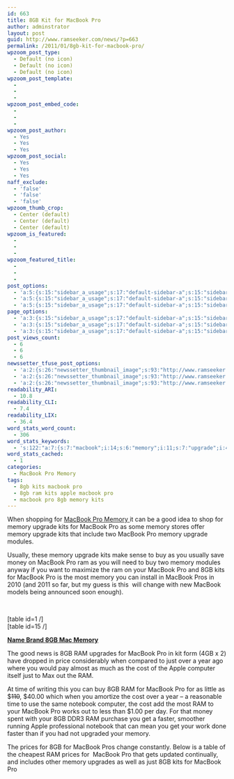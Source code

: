 ```yaml
---
id: 663
title: 8GB Kit for MacBook Pro
author: adminstrator
layout: post
guid: http://www.ramseeker.com/news/?p=663
permalink: /2011/01/8gb-kit-for-macbook-pro/
wpzoom_post_type:
  - Default (no icon)
  - Default (no icon)
  - Default (no icon)
wpzoom_post_template:
  - 
  - 
  - 
wpzoom_post_embed_code:
  - 
  - 
  - 
wpzoom_post_author:
  - Yes
  - Yes
  - Yes
wpzoom_post_social:
  - Yes
  - Yes
  - Yes
naff_exclude:
  - 'false'
  - 'false'
  - 'false'
wpzoom_thumb_crop:
  - Center (default)
  - Center (default)
  - Center (default)
wpzoom_is_featured:
  - 
  - 
  - 
wpzoom_featured_title:
  - 
  - 
  - 
post_options:
  - 'a:5:{s:15:"sidebar_a_usage";s:17:"default-sidebar-a";s:15:"sidebar_b_usage";s:17:"default-sidebar-b";s:9:"hwa_usage";s:17:"default-headerbar";s:8:"ad_above";s:0:"";s:8:"ad_below";s:0:"";}'
  - 'a:5:{s:15:"sidebar_a_usage";s:17:"default-sidebar-a";s:15:"sidebar_b_usage";s:17:"default-sidebar-b";s:9:"hwa_usage";s:17:"default-headerbar";s:8:"ad_above";s:0:"";s:8:"ad_below";s:0:"";}'
  - 'a:5:{s:15:"sidebar_a_usage";s:17:"default-sidebar-a";s:15:"sidebar_b_usage";s:17:"default-sidebar-b";s:9:"hwa_usage";s:17:"default-headerbar";s:8:"ad_above";s:0:"";s:8:"ad_below";s:0:"";}'
page_options:
  - 'a:3:{s:15:"sidebar_a_usage";s:17:"default-sidebar-a";s:15:"sidebar_b_usage";s:17:"default-sidebar-b";s:9:"hwa_usage";s:17:"default-headerbar";}'
  - 'a:3:{s:15:"sidebar_a_usage";s:17:"default-sidebar-a";s:15:"sidebar_b_usage";s:17:"default-sidebar-b";s:9:"hwa_usage";s:17:"default-headerbar";}'
  - 'a:3:{s:15:"sidebar_a_usage";s:17:"default-sidebar-a";s:15:"sidebar_b_usage";s:17:"default-sidebar-b";s:9:"hwa_usage";s:17:"default-headerbar";}'
post_views_count:
  - 6
  - 6
  - 6
newssetter_tfuse_post_options:
  - 'a:2:{s:26:"newssetter_thumbnail_image";s:93:"http://www.ramseeker.com/wp-content/uploads/2011/01/Screen-shot-2011-03-25-at-11.02.05-AM.png";s:24:"newssetter_disable_image";s:4:"true";}'
  - 'a:2:{s:26:"newssetter_thumbnail_image";s:93:"http://www.ramseeker.com/wp-content/uploads/2011/01/Screen-shot-2011-03-25-at-11.02.05-AM.png";s:24:"newssetter_disable_image";s:4:"true";}'
  - 'a:2:{s:26:"newssetter_thumbnail_image";s:93:"http://www.ramseeker.com/wp-content/uploads/2011/01/Screen-shot-2011-03-25-at-11.02.05-AM.png";s:24:"newssetter_disable_image";s:4:"true";}'
readability_ARI:
  - 10.8
readability_CLI:
  - 7.4
readability_LIX:
  - 36.4
word_stats_word_count:
  - 306
word_stats_keywords:
  - 's:122:"a:7:{s:7:"macbook";i:14;s:6:"memory";i:11;s:7:"upgrade";i:4;s:4:"kits";i:5;s:5:"table";i:3;s:4:"just";i:3;s:4:"cost";i:3;}";'
word_stats_cached:
  - 1
categories:
  - MacBook Pro Memory
tags:
  - 8gb kits macbook pro
  - 8gb ram kits apple macbook pro
  - macbook pro 8gb memory kits
---
```

<div style="float: right; margin-right: 5px;">
</div>

<div style="float: right; margin-right: 5px;">
</div>

<div style="float: right; margin-right: 5px;">
</div>

When shopping for [MacBook Pro Memory ][1] it can be a good idea to shop for memory upgrade kits for MacBook Pro as some memory stores offer memory upgrade kits that include two MacBook Pro memory upgrade modules.

Usually, these memory upgrade kits make sense to buy as you usually save money on MacBook Pro ram as you will need to buy two memory modules anyway if you want to maximize the ram on your MacBook Pro and 8GB kits for MacBook Pro is the most memory you can install in MacBook Pros in 2010 (and 2011 so far, but my guess is this  will change with new MacBook models being announced soon enough).

&nbsp;

[table id=1 /]  
[table id=15 /]

**[Name Brand 8GB Mac Memory][2]**

<div>
</div>

The good news is 8GB RAM upgrades for MacBook Pro in kit form (4GB x 2) have dropped in price considerably when compared to just over a year ago where you would pay almost as much as the cost of the Apple computer itself just to Max out the RAM.

At time of writing this you can buy 8GB RAM for MacBook Pro for as little as $<del>110</del>, $40.00 which when you amortize the cost over a year &#8211; a reasonable time to use the same notebook computer, the cost add the most RAM to your MacBook Pro works out to less than $1.00 per day. For that money spent with your 8GB DDR3 RAM purchase you get a faster, smoother running Apple professional notebook that can mean you get your work done faster than if you had not upgraded your memory.

The prices for 8GB for MacBook Pros change constantly. Below is a table of the cheapest RAM prices for  MacBook Pro that gets updated continually, and includes other memory upgrades as well as just 8GB kits for MacBook Pro

 [1]: http://www.ramseeker.com
 [2]: http://www.amazon.com/gp/product/B001MX5YWI/ref=as_li_ss_tl?ie=UTF8&tag=ramseeker-20&linkCode=as2&camp=1789&creative=390957&creativeASIN=B001MX5YWI